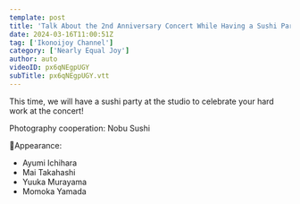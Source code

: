 ```yaml
---
template: post
title: 'Talk About the 2nd Anniversary Concert While Having a Sushi Party!'
date: 2024-03-16T11:00:51Z
tag: ['Ikonoijoy Channel']
category: ['Nearly Equal Joy']
author: auto 
videoID: px6qNEgpUGY
subTitle: px6qNEgpUGY.vtt
---
```

This time, we will have a sushi party at the studio to celebrate your hard work at the concert!

Photography cooperation: Nobu Sushi

👑Appearance:

- Ayumi Ichihara
- Mai Takahashi
- Yuuka Murayama
- Momoka Yamada

